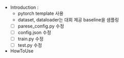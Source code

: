 - Introduction :  
    - pytorch template 사용  
    - dataset, dataloader는 대회 제공 baseline을 샘플링  
    - [ ] parese_config.py 수정  
    - [ ] config.json 수정  
    - [ ] train.py 수정  
    - [ ] test.py 수정  	
- HowToUse

